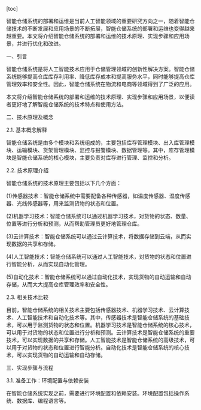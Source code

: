 
[toc]                    
                
                
智能仓储系统的部署和运维是当前人工智能领域的重要研究方向之一，随着智能仓储技术的不断发展和应用场景的不断拓展，智能仓储系统的部署和运维也变得越来越重要。本文将介绍智能仓储系统的部署和运维的技术原理、实现步骤和应用场景，并进行优化和改进。

一、引言

智能仓储系统是将人工智能技术应用于仓储管理领域的创新性解决方案。智能仓储系统能够提高仓库库存利用率、降低库存成本和提高服务水平，同时能够提高仓库管理效率和安全性。因此，智能仓储系统在物流和电商等领域得到了广泛的应用。

本文将介绍智能仓储系统的部署和运维的技术原理、实现步骤和应用场景，以便读者更好地了解智能仓储系统的技术特点和使用方法。

二、技术原理及概念

2.1. 基本概念解释

智能仓储系统是由多个模块和系统组成的，主要包括库存管理模块、出入库管理模块、运输模块、货架管理模块、监控与报警模块、数据管理等。其中，库存管理模块是智能仓储系统的核心模块，主要负责对库存进行管理、监控和分析。

2.2. 技术原理介绍

智能仓储系统的技术原理主要包括以下几个方面：

(1)传感器技术：智能仓储系统中需要配备各种传感器，如温度传感器、湿度传感器、光线传感器等，用来监测货物的状态和位置。

(2)机器学习技术：智能仓储系统可以通过机器学习技术，对货物的状态、数量、位置等进行分析和预测，从而帮助管理员更好地管理仓库。

(3)云计算技术：智能仓储系统可以通过云计算技术，将数据存储到云端，从而实现数据的共享和存储。

(4)人工智能技术：智能仓储系统可以通过人工智能技术，对货物的状态和位置进行智能分析，从而实现自动化管理。

(5)自动化技术：智能仓储系统可以通过自动化技术，实现货物的自动运输和自动存储，从而大大提高仓库管理效率和安全性。

2.3. 相关技术比较

目前，智能仓储系统的相关技术主要包括传感器技术、机器学习技术、云计算技术、人工智能技术和自动化技术等。其中，传感器技术是智能仓储系统的基础技术，可以用于监测货物的状态和位置。机器学习技术是智能仓储系统的核心技术，可以用于对货物的状态和位置进行分析和预测。云计算技术是智能仓储系统的重要技术，可以实现数据的共享和存储。人工智能技术是智能仓储系统的高级技术，可以用于对货物的状态和位置进行智能分析。自动化技术是智能仓储系统的核心技术，可以实现货物的自动运输和自动存储。

三、实现步骤与流程

3.1. 准备工作：环境配置与依赖安装

在智能仓储系统实现之前，需要进行环境配置和依赖安装。环境配置包括操作系统、数据库、编程语言等。

